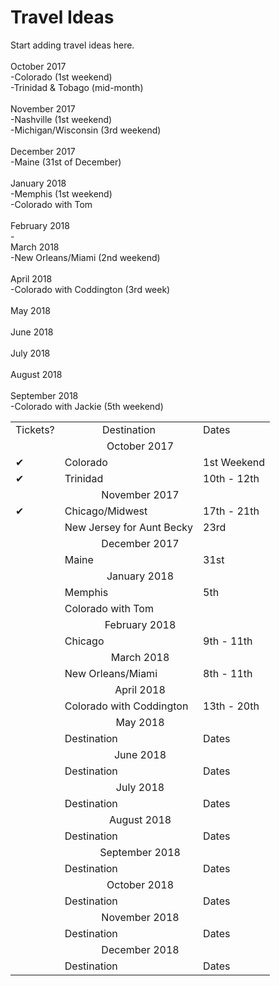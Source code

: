 # Travel Ideas



Start adding travel ideas here.<br /> <br />October 2017<br /> -Colorado (1st weekend)<br /> -Trinidad & Tobago (mid-month)<br /> <br />November 2017<br /> -Nashville (1st weekend)<br /> -Michigan/Wisconsin (3rd weekend)<br /> <br />December 2017 <br /> -Maine (31st of December)<br /> <br />January 2018<br /> -Memphis (1st weekend)<br /> -Colorado with Tom<br /> <br />February 2018 <br /> - <br />March 2018<br /> -New Orleans/Miami (2nd weekend)<br /> <br />April 2018<br /> -Colorado with Coddington (3rd week) <br /><br />May 2018<br /> <br />June 2018<br /> <br />July 2018<br /> <br />August 2018<br /> <br />September 2018<br /> -Colorado with Jackie (5th weekend)

<table>
  <tr><td>Tickets?</td><td align = 'center'>Destination</td><td>Dates</td></tr>
  <tr><td colspan = '3' align='center'>October 2017</td></tr>
  <tr><td>&#10004;</td><td>Colorado</td><td>1st Weekend</td></tr>
  <tr><td>&#10004;</td><td>Trinidad</td><td>10th - 12th</td></tr>
  <tr><td colspan = '3' align='center'>November 2017</td></tr>
  <tr><td>&#10004;</td><td>Chicago/Midwest</td><td>17th - 21th</td></tr>
  <tr><td></td><td>New Jersey for Aunt Becky</td><td>23rd</td></tr>
  <tr><td colspan = '3' align='center'>December 2017</td></tr>
  <tr><td></td><td>Maine</td><td>31st</td></tr>
  <tr><td colspan = '3' align='center'>January 2018</td></tr>
  <tr><td></td><td>Memphis</td><td>5th</td></tr>
  <tr><td></td><td>Colorado with Tom</td><td></td></tr>
  <tr><td colspan = '3' align='center'>February 2018</td></tr>
  <tr><td></td><td>Chicago</td><td>9th - 11th</td></tr>
  <tr><td colspan = '3' align='center'>March 2018</td></tr>
  <tr><td></td><td>New Orleans/Miami</td><td>8th - 11th</td></tr>
  <tr><td colspan = '3' align='center'>April 2018</td></tr>
  <tr><td></td><td>Colorado with Coddington</td><td>13th - 20th</td></tr>
  <tr><td colspan = '3' align='center'>May 2018</td></tr>
  <tr><td></td><td>Destination</td><td>Dates</td></tr>
  <tr><td colspan = '3' align='center'>June 2018</td></tr>
  <tr><td></td><td>Destination</td><td>Dates</td></tr>
  <tr><td colspan = '3' align='center'>July 2018</td></tr>
  <tr><td></td><td>Destination</td><td>Dates</td></tr>
  <tr><td colspan = '3' align='center'>August 2018</td></tr>
  <tr><td></td><td>Destination</td><td>Dates</td></tr>
  <tr><td colspan = '3' align='center'>September 2018</td></tr>
  <tr><td></td><td>Destination</td><td>Dates</td></tr>
  <tr><td colspan = '3' align='center'>October 2018</td></tr>
  <tr><td></td><td>Destination</td><td>Dates</td></tr>
  <tr><td colspan = '3' align='center'>November 2018</td></tr>
  <tr><td></td><td>Destination</td><td>Dates</td></tr>
  <tr><td colspan = '3' align='center'>December 2018</td></tr>
  <tr><td></td><td>Destination</td><td>Dates</td></tr>
</table>
